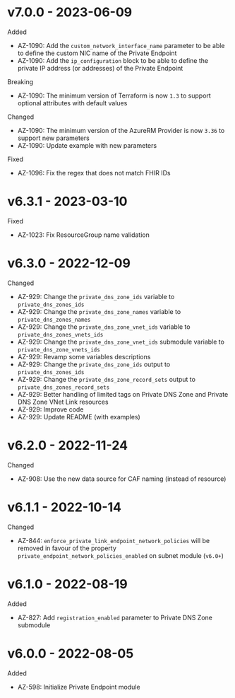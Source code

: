 # v7.0.0 - 2023-06-09

Added
  * AZ-1090: Add the `custom_network_interface_name` parameter to be able to define the custom NIC name of the Private Endpoint
  * AZ-1090: Add the `ip_configuration` block to be able to define the private IP address (or addresses) of the Private Endpoint

Breaking
  * AZ-1090: The minimum version of Terraform is now `1.3` to support optional attributes with default values

Changed
  * AZ-1090: The minimum version of the AzureRM Provider is now `3.36` to support new parameters
  * AZ-1090: Update example with new parameters

Fixed
  * AZ-1096: Fix the regex that does not match FHIR IDs

# v6.3.1 - 2023-03-10

Fixed
  * AZ-1023: Fix ResourceGroup name validation

# v6.3.0 - 2022-12-09

Changed
  * AZ-929: Change the `private_dns_zone_ids` variable to `private_dns_zones_ids`
  * AZ-929: Change the `private_dns_zone_names` variable to `private_dns_zones_names`
  * AZ-929: Change the `private_dns_zone_vnet_ids` variable to `private_dns_zones_vnets_ids`
  * AZ-929: Change the `private_dns_zone_vnet_ids` submodule variable to `private_dns_zone_vnets_ids`
  * AZ-929: Revamp some variables descriptions
  * AZ-929: Change the `private_dns_zone_ids` output to `private_dns_zones_ids`
  * AZ-929: Change the `private_dns_zone_record_sets` output to `private_dns_zones_record_sets`
  * AZ-929: Better handling of limited tags on Private DNS Zone and Private DNS Zone VNet Link resources
  * AZ-929: Improve code
  * AZ-929: Update README (with examples)

# v6.2.0 - 2022-11-24

Changed
  * AZ-908: Use the new data source for CAF naming (instead of resource)

# v6.1.1 - 2022-10-14

Changed
  * AZ-844: `enforce_private_link_endpoint_network_policies` will be removed in favour of the property `private_endpoint_network_policies_enabled` on subnet module (`v6.0+`)

# v6.1.0 - 2022-08-19

Added
  * AZ-827: Add `registration_enabled` parameter to Private DNS Zone submodule

# v6.0.0 - 2022-08-05

Added
  * AZ-598: Initialize Private Endpoint module
